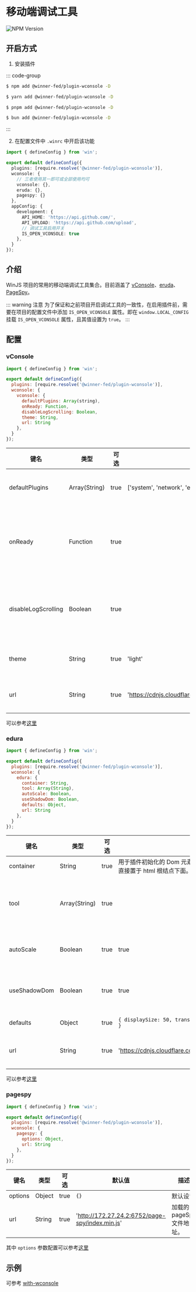 # 移动端调试工具

![NPM Version](https://img.shields.io/npm/v/%40winner-fed%2Fplugin-wconsole?style=flat-square&colorB=646cff)

## 开启方式

1. 安装插件

::: code-group

```bash [NPM]
$ npm add @winner-fed/plugin-wconsole -D
```

```bash [YARN]
$ yarn add @winner-fed/plugin-wconsole -D
```

```bash [PNPM]
$ pnpm add @winner-fed/plugin-wconsole -D
```

```bash [BUN]
$ bun add @winner-fed/plugin-wconsole -D
```
:::

2. 在配置文件中 `.winrc` 中开启该功能

```ts
import { defineConfig } from 'win';

export default defineConfig({
  plugins: [require.resolve('@winner-fed/plugin-wconsole')],
  wconsole: {
    // 三者使用其一即可或全部使用均可
    vconsole: {},
    eruda: {},
    pagespy: {}
  },
  appConfig: {
    development: {
      API_HOME: 'https://api.github.com/',
      API_UPLOAD: 'https://api.github.com/upload',
      // 调试工具启用开关
      IS_OPEN_VCONSOLE: true
    },
  }
});
```

## 介绍 

WinJS 项目的常用的移动端调试工具集合。目前涵盖了 [vConsole](https://github.com/Tencent/vConsole)、[eruda](https://github.com/liriliri/eruda)、[PageSpy](https://github.com/HuolalaTech/page-spy)。
 

::: warning 注意
为了保证和之前项目开启调试工具的一致性，在启用插件前，需要在项目的配置文件中添加 `IS_OPEN_VCONSOLE` 属性。即在 `window.LOCAL_CONFIG` 挂载 `IS_OPEN_VCONSOLE` 属性，且其值设置为 `true`。
:::

## 配置

### vConsole

```js
import { defineConfig } from 'win';

export default defineConfig({
  plugins: [require.resolve('@winner-fed/plugin-wconsole')],
  wconsole: {
    vconsole: {
      defaultPlugins: Array(string),
      onReady: Function,
      disableLogScrolling: Boolean,
      theme: String,
      url: String
    },
  }
});

```

键名                  | 类型      | 可选     | 默认值                                       | 描述
--------------------- | -------- | -------- | ------------------------------------------- | -------------------
defaultPlugins        | Array(String) | true     | ['system', 'network', 'element', 'storage'] | 需要自动初始化并加载的内置插件。 
onReady               | Function | true     |                                             | 回调方法，当 vConsole 完成初始化并加载完内置插件后触发。
disableLogScrolling   | Boolean  | true     |                                             | 若为 `false`，有新日志时面板将不会自动滚动到底部。
theme                 | String   | true     | 'light'                                     | 主题颜色，可选值为 'light' | 'dark'。
url                 | String   | true     | 'https://cdnjs.cloudflare.com/ajax/libs/vConsole/3.14.7/vconsole.min.js'                                     | 加载的 vConsole 文件地址。

可以参考[这里](https://github.com/Tencent/vConsole/blob/dev/doc/public_properties_methods_CN.md)
   

### edura  

```js
import { defineConfig } from 'win';

export default defineConfig({
  plugins: [require.resolve('@winner-fed/plugin-wconsole')],
  wconsole: {
    edura: {
      container: String,
      tool: Array(String),
      autoScale: Boolean,
      useShadowDom: Boolean,
      defaults: Object,
      url: String
    },
  }
});

```
 键名                  | 类型            | 可选     | 默认值                                                               | 描述
--------------------- |---------------| -------- |-------------------------------------------------------------------| -------------------
container        | String        | true     | 用于插件初始化的 Dom 元素，如果不设置，默认创建 div 作为容器直接置于 html 根结点下面。               
tool               | Array(String) | true     |                                                                   | 指定要初始化哪些面板，默认加载所有。
autoScale   | Boolean       | true     | true                                                              | 不同的视窗下自动缩放
useShadowDom                 | Boolean       | true     | true                                                              | 使用 Shadow DOM 实现 CSS 封装
defaults                 | Object        | true     | `{ displaySize: 50, transparency: 0.9, theme: 'Monokai Pro' }`    | 默认设置。
url                 | String        | true     | 'https://cdnjs.cloudflare.com/ajax/libs/eruda/3.0.1/eruda.min.js' | 加载的 edura 文件地址。
 
可以参考[这里](https://github.com/liriliri/eruda/blob/master/doc/API.md)


### pagespy
```js
import { defineConfig } from 'win';

export default defineConfig({
  plugins: [require.resolve('@winner-fed/plugin-wconsole')],
  wconsole: {
    pagespy: {
      options: Object,
      url: String
    },
  }
});

```
 键名                  | 类型            | 可选     | 默认值                                                             | 描述
--------------------- |---------------| -------- |-----------------------------------------------------------------| -------------------
options                 | Object        | true     | `{}`    | 默认设置
url                 | String        | true     | 'http://172.27.24.2:6752/page-spy/index.min.js' | 加载的 pageSpy 文件地址。

其中 `options` 参数配置可以参考[这里](https://github.com/HuolalaTech/page-spy/tree/main/packages/page-spy-browser)


## 示例
可参考 [with-wconsole](https://gitlab.hundsun.com/WhaleFE/winjs-plugins/-/tree/dev/examples/with-wconsole)

